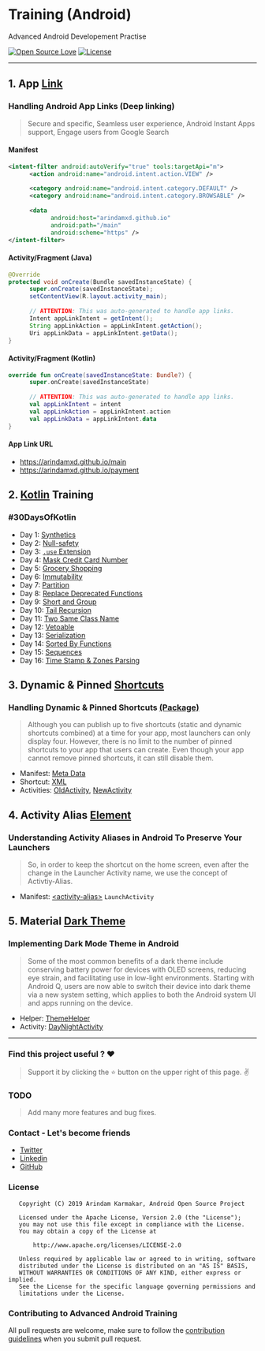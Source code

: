 # Training (Android)

Advanced Android Developement Practise

[![Open Source Love](https://badges.frapsoft.com/os/v1/open-source.svg?v=102)](https://opensource.org/licenses/Apache-2.0)
[![License](https://img.shields.io/badge/license-Apache%202.0-blue.svg)](https://github.com/arindamxd/certification-training/blob/master/LICENSE)

---

## 1. App [Link](https://developer.android.com/training/app-links)

### Handling Android App Links (Deep linking)
> Secure and specific, Seamless user experience, Android Instant Apps support, Engage users from 
Google Search


#### Manifest

```xml
<intent-filter android:autoVerify="true" tools:targetApi="m">
      <action android:name="android.intent.action.VIEW" />
  
      <category android:name="android.intent.category.DEFAULT" />
      <category android:name="android.intent.category.BROWSABLE" />
  
      <data
            android:host="arindamxd.github.io"
            android:path="/main"
            android:scheme="https" />
</intent-filter>
```

#### Activity/Fragment (Java)

```java
@Override
protected void onCreate(Bundle savedInstanceState) {
      super.onCreate(savedInstanceState);
      setContentView(R.layout.activity_main);
      
      // ATTENTION: This was auto-generated to handle app links.
      Intent appLinkIntent = getIntent();
      String appLinkAction = appLinkIntent.getAction();
      Uri appLinkData = appLinkIntent.getData();
}
```

#### Activity/Fragment (Kotlin)

```kotlin
override fun onCreate(savedInstanceState: Bundle?) {
      super.onCreate(savedInstanceState)
      
      // ATTENTION: This was auto-generated to handle app links.
      val appLinkIntent = intent
      val appLinkAction = appLinkIntent.action
      val appLinkData = appLinkIntent.data
}
```

#### App Link URL

- https://arindamxd.github.io/main
- https://arindamxd.github.io/payment

## 2. [Kotlin](https://kotlinlang.org/) Training

### #30DaysOfKotlin

- Day 1: [Synthetics](app/src/main/java/com/arindam/android/training/kotlin/Synthetics.kt)
- Day 2: [Null-safety](app/src/main/java/com/arindam/android/training/kotlin/NullSafety.kt)
- Day 3: [`.use` Extension](app/src/main/java/com/arindam/android/training/kotlin/UseExtension.kt)
- Day 4: [Mask Credit Card Number](app/src/main/java/com/arindam/android/training/kotlin/CreditCardNumberMask.kt)
- Day 5: [Grocery Shopping](app/src/main/java/com/arindam/android/training/kotlin/GroceryShopping.kt)
- Day 6: [Immutability](app/src/main/java/com/arindam/android/training/kotlin/Immutability.kt)
- Day 7: [Partition](app/src/main/java/com/arindam/android/training/kotlin/Partition.kt)
- Day 8: [Replace Deprecated Functions](app/src/main/java/com/arindam/android/training/kotlin/ReplaceDeprecated.kt)
- Day 9: [Short and Group](app/src/main/java/com/arindam/android/training/kotlin/ShortAndGroup.kt)
- Day 10: [Tail Recursion](app/src/main/java/com/arindam/android/training/kotlin/TailRecursion.kt)
- Day 11: [Two Same Class Name](app/src/main/java/com/arindam/android/training/kotlin/SameClassName.kt)
- Day 12: [Vetoable](app/src/main/java/com/arindam/android/training/kotlin/Vetoable.kt)
- Day 13: [Serialization](app/src/main/java/com/arindam/android/training/kotlin/Serialization.kt)
- Day 14: [Sorted By Functions](app/src/main/java/com/arindam/android/training/kotlin/SortedByFunctions.kt)
- Day 15: [Sequences](app/src/main/java/com/arindam/android/training/kotlin/Sequences.kt)
- Day 16: [Time Stamp & Zones Parsing](app/src/main/java/com/arindam/android/training/kotlin/Timestamp.kt)


## 3. Dynamic & Pinned [Shortcuts](https://developer.android.com/guide/topics/ui/shortcuts)

### Handling Dynamic & Pinned Shortcuts [(Package)](app/src/main/java/com/arindam/android/training/shortcuts)
> Although you can publish up to five shortcuts (static and dynamic shortcuts combined) at a time 
for your app, most launchers can only display four. However, there is no limit to the number of
pinned shortcuts to your app that users can create. Even though your app cannot remove pinned
shortcuts, it can still disable them.

- Manifest: [Meta Data](app/src/main/AndroidManifest.xml#L73)
- Shortcut: [XML](app/src/main/res/xml/shortcuts.xml)
- Activities: [OldActivity](app/src/main/java/com/arindam/android/training/shortcuts/OldActivity.kt), [NewActivity](app/src/main/java/com/arindam/android/training/shortcuts/NewActivity.kt)


## 4. Activity Alias [Element](https://developer.android.com/guide/topics/manifest/activity-alias-element)

### Understanding Activity Aliases in Android To Preserve Your Launchers
> So, in order to keep the shortcut on the home screen, even after the change in the Launcher 
Activity name, we use the concept of Activtiy-Alias.

- Manifest: [\<activity-alias\>](app/src/main/AndroidManifest.xml#L63&L74) `LaunchActivity`


## 5. Material [Dark Theme](https://material.io/develop/android/theming/dark/)

### Implementing Dark Mode Theme in Android
> Some of the most common benefits of a dark theme include conserving battery power for devices 
with OLED screens, reducing eye strain, and facilitating use in low-light environments. Starting 
with Android Q, users are now able to switch their device into dark theme via a new system 
setting, which applies to both the Android system UI and apps running on the device.

- Helper: [ThemeHelper](app/src/main/java/com/arindam/android/training/daynight/ThemeHelper.kt)
- Activity: [DayNightActivity](app/src/main/java/com/arindam/android/training/daynight/DayNightActivity.kt)

---

### Find this project useful ? :heart:
> Support it by clicking the :star: button on the upper right of this page. :v:

### TODO

> Add many more features and bug fixes.

### Contact - Let's become friends

- [Twitter](https://twitter.com/arindamxd)
- [Linkedin](https://in.linkedin.com/in/arindamxd)
- [GitHub](https://github.com/arindamxd)

### License

```
   Copyright (C) 2019 Arindam Karmakar, Android Open Source Project

   Licensed under the Apache License, Version 2.0 (the "License");
   you may not use this file except in compliance with the License.
   You may obtain a copy of the License at

       http://www.apache.org/licenses/LICENSE-2.0

   Unless required by applicable law or agreed to in writing, software
   distributed under the License is distributed on an "AS IS" BASIS,
   WITHOUT WARRANTIES OR CONDITIONS OF ANY KIND, either express or implied.
   See the License for the specific language governing permissions and
   limitations under the License.
```

### Contributing to Advanced Android Training

All pull requests are welcome, make sure to follow the [contribution guidelines](CONTRIBUTING.md) when you submit pull request.
